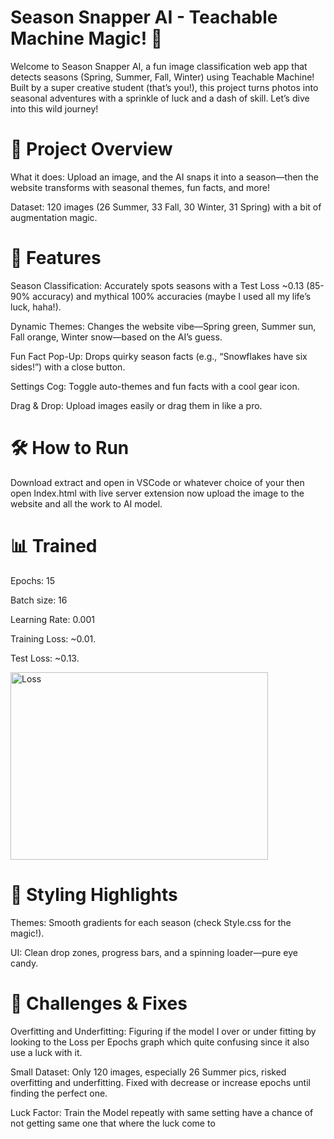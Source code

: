 # Season Snapper AI - Teachable Machine Magic! 🌟

Welcome to Season Snapper AI, a fun image classification web app that detects seasons (Spring, Summer, Fall, Winter) using Teachable Machine! Built by a super creative student (that’s you!), this project turns photos into seasonal adventures with a sprinkle of luck and a dash of skill. Let’s dive into this wild journey!

# 🎉 Project Overview

What it does: Upload an image, and the AI snaps it into a season—then the website transforms with seasonal themes, fun facts, and more!

Dataset: 120 images (26 Summer, 33 Fall, 30 Winter, 31 Spring) with a bit of augmentation magic.

# 🚀 Features

Season Classification: Accurately spots seasons with a Test Loss ~0.13 (85-90% accuracy) and mythical 100% accuracies (maybe I used all my life’s luck, haha!).

Dynamic Themes: Changes the website vibe—Spring green, Summer sun, Fall orange, Winter snow—based on the AI’s guess.

Fun Fact Pop-Up: Drops quirky season facts (e.g., “Snowflakes have six sides!”) with a close button.

Settings Cog: Toggle auto-themes and fun facts with a cool gear icon.

Drag & Drop: Upload images easily or drag them in like a pro.

# 🛠️ How to Run

Download extract and open in VSCode or whatever choice of your then open Index.html with live server extension now upload the image to the website and all the work to AI model.

# 📊 Trained

Epochs: 15

Batch size: 16

Learning Rate: 0.001

Training Loss: ~0.01.

Test Loss: ~0.13.

<img width="412" height="300" alt="Loss" src="https://github.com/user-attachments/assets/9354d6f1-4d86-4fd6-854b-f0f65abb2e8f" />


# 🎨 Styling Highlights

Themes: Smooth gradients for each season (check Style.css for the magic!).

UI: Clean drop zones, progress bars, and a spinning loader—pure eye candy.

# 🤔 Challenges & Fixes

Overfitting and Underfitting: Figuring if the model I over or under fitting by looking to the Loss per Epochs graph which quite confusing since it also use a luck with it.

Small Dataset: Only 120 images, especially 26 Summer pics, risked overfitting and underfitting. Fixed with decrease or increase epochs until finding the perfect one.

Luck Factor: Train the Model repeatly with same setting have a chance of not getting same one that where the luck come to
